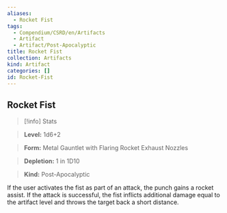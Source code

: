```yaml
---
aliases:
  - Rocket Fist
tags:
  - Compendium/CSRD/en/Artifacts
  - Artifact
  - Artifact/Post-Apocalyptic
title: Rocket Fist
collection: Artifacts
kind: Artifact
categories: []
id: Rocket-Fist
---
```

## Rocket Fist    
>[!info] Stats    
> **Level:** 1d6+2    
> **Form:** Metal Gauntlet with Flaring Rocket Exhaust Nozzles    
> **Depletion:** 1 in 1D10    
> **Kind:** Post-Apocalyptic  
    
If the user activates the fist as part of an attack, the punch gains a rocket assist. If the attack is successful, the fist inflicts additional damage equal to the artifact level and throws the target back a short distance.
